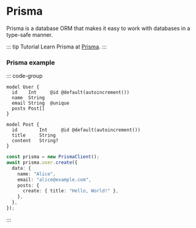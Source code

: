 # Prisma

Prisma is a database ORM that makes it easy to work with databases in a type-safe manner.

::: tip Tutorial
Learn Prisma at [Prisma](https://www.prisma.io/docs/getting-started/quickstart).
:::

### Prisma example

::: code-group

```prisma [schema.prisma]
model User {
  id    Int     @id @default(autoincrement())
  name  String
  email String  @unique
  posts Post[]
}

model Post {
  id        Int     @id @default(autoincrement())
  title     String
  content   String?
}
```

```typescript [index.ts]
const prisma = new PrismaClient();
await prisma.user.create({
  data: {
    name: "Alice",
    email: "alice@example.com",
    posts: {
      create: { title: "Hello, World!" },
    },
  },
});
```

:::
